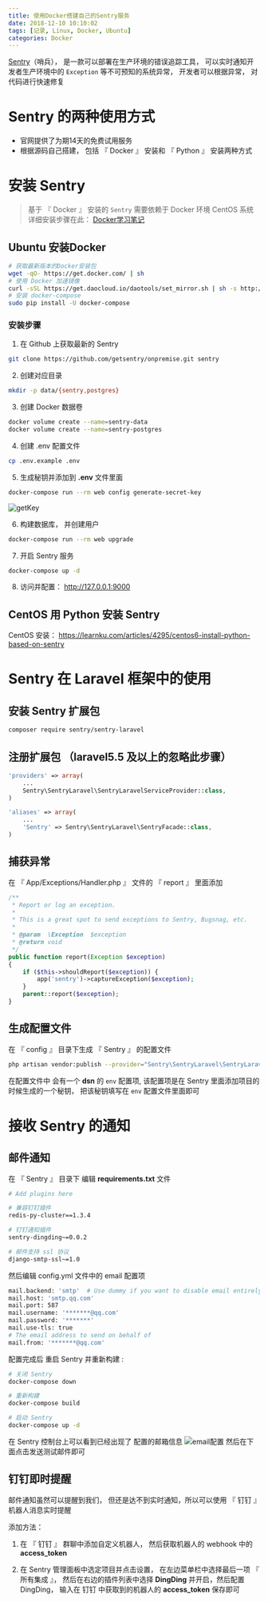 ```yaml
---
title: 使用Docker搭建自己的Sentry服务
date: 2018-12-10 10:10:02
tags: [记录, Linux, Docker, Ubuntu]
categories: Docker
---
```


[Sentry](https://sentry.io/welcome/)（哨兵）， 是一款可以部署在生产环境的错误追踪工具， 可以实时通知开发者生产环境中的 `Exception` 等不可预知的系统异常， 开发者可以根据异常， 对代码进行快速修复

<!-- more -->

# Sentry 的两种使用方式
- 官网提供了为期14天的免费试用服务
- 根据源码自己搭建， 包括 『 Docker 』 安装和 『 Python 』 安装两种方式 

# 安装 Sentry
> 基于 『 Docker 』 安装的 `Sentry` 需要依赖于 Docker 环境
>  CentOS 系统详细安装步骤在此： [Docker学习笔记](https://kjh123.github.io/2018/06/30/Docker%E5%AD%A6%E4%B9%A0%E7%AC%94%E8%AE%B0/)

## Ubuntu 安装Docker
```bash line_number:false
# 获取最新版本的Docker安装包
wget -qO- https://get.docker.com/ | sh
# 使用 Docker 加速镜像
curl -sSL https://get.daocloud.io/daotools/set_mirror.sh | sh -s http://4031ebb7.m.daocloud.io
# 安装 docker-compose
sudo pip install -U docker-compose
```
### 安装步骤
1. 在 Github 上获取最新的 Sentry
```bash line_number:false
git clone https://github.com/getsentry/onpremise.git sentry
```

2. 创建对应目录
```bash line_number:false
mkdir -p data/{sentry,postgres}
```

3. 创建 Docker 数据卷
```bash line_number:false
docker volume create --name=sentry-data 
docker volume create --name=sentry-postgres
```

4. 创建 .env 配置文件
```bash line_number:false
cp .env.example .env
```

5. 生成秘钥并添加到 **.env** 文件里面
```bash line_number:false
docker-compose run --rm web config generate-secret-key
```
![getKey](/images/posts/37763440.jpg)

6. 构建数据库， 并创建用户 
```bash line_number:false
docker-compose run --rm web upgrade
```

7. 开启 Sentry 服务
```bash line_number:false
docker-compose up -d 
```

8. 访问并配置： http://127.0.0.1:9000

## CentOS 用 Python 安装 Sentry
CentOS 安装： https://learnku.com/articles/4295/centos6-install-python-based-on-sentry 

# Sentry 在 Laravel 框架中的使用

## 安装 Sentry 扩展包
```bash line_number:false
composer require sentry/sentry-laravel
```

## 注册扩展包 （laravel5.5 及以上的忽略此步骤）
```php :config/app.php 
'providers' => array(
    ...
    Sentry\SentryLaravel\SentryLaravelServiceProvider::class,
)

'aliases' => array(
    ...
    'Sentry' => Sentry\SentryLaravel\SentryFacade::class,
)
```

## 捕获异常
在 『 App/Exceptions/Handler.php 』 文件的 『 report 』 里面添加
```php :App/Exceptions/Handler.php first_line:29 mark:39-41
/**
 * Report or log an exception.
 *
 * This is a great spot to send exceptions to Sentry, Bugsnag, etc.
 *
 * @param  \Exception  $exception
 * @return void
 */
public function report(Exception $exception)
{
    if ($this->shouldReport($exception)) {
        app('sentry')->captureException($exception);
    }
    parent::report($exception);
}
```

## 生成配置文件
在 『 config 』 目录下生成 『 Sentry 』 的配置文件
```bash line_number:false
php artisan vendor:publish --provider="Sentry\SentryLaravel\SentryLaravelServiceProvider"
```

在配置文件中 会有一个 **dsn** 的 `env` 配置项, 该配置项是在 Sentry 
里面添加项目的时候生成的一个秘钥， 把该秘钥填写在 `env` 配置文件里面即可

# 接收 Sentry 的通知
## 邮件通知
在 『 Sentry 』 目录下 编辑 **requirements.txt** 文件
```bash :vim: Sentry/requirements.txt
# Add plugins here

# 兼容钉钉插件
redis-py-cluster==1.3.4

# 钉钉通知插件
sentry-dingding~=0.0.2

# 邮件支持 ssl 协议
django-smtp-ssl~=1.0
```

然后编辑 config.yml 文件中的 email 配置项
```bash first_line:10 
mail.backend: 'smtp'  # Use dummy if you want to disable email entirely
mail.host: 'smtp.qq.com'
mail.port: 587
mail.username: '*******@qq.com'
mail.password: '*******'
mail.use-tls: true
# The email address to send on behalf of
mail.from: '*******@qq.com'
```

配置完成后 重启 Sentry 并重新构建 :
```bash 
# 关闭 Sentry
docker-compose down

# 重新构建
docker-compose build

# 启动 Sentry
docker-compose up -d
```

在 Sentry 控制台上可以看到已经出现了 配置的邮箱信息
![email配置](/images/posts/41424988.jpg)
然后在下面点击发送测试邮件即可

## 钉钉即时提醒
邮件通知虽然可以提醒到我们， 但还是达不到实时通知，所以可以使用 『 钉钉 』机器人消息实时提醒

添加方法：
1.  在 『 钉钉 』 群聊中添加自定义机器人， 然后获取机器人的 webhook 中的 **access_token** 

2. 在 Sentry 管理面板中选定项目并点击设置， 在左边菜单栏中选择最后一项 『 所有集成 』，
然后在右边的插件列表中选择 **DingDing** 并开启，然后配置 DingDing， 输入在 钉钉 中获取到的机器人的 **access_token** 保存即可
